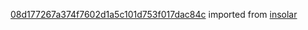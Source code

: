 [08d177267a374f7602d1a5c101d753f017dac84c](https://github.com/insolar/insolar/commit/08d177267a374f7602d1a5c101d753f017dac84c) imported from [insolar](https://github.com/insolar/insolar)
